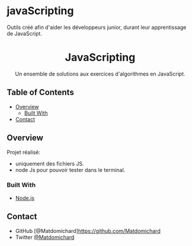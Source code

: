 # javaScripting
Outils créé afin d'aider les développeurs junior, durant leur apprentissage de JavaScript.


<!-- Please update value in the {}  -->

<h1 align="center">JavaScripting</h1>

<div align="center">
   Un ensemble de solutions aux exercices d'algorithmes en JavaScript.
</div>


<!-- TABLE OF CONTENTS -->

## Table of Contents

- [Overview](#overview)
  - [Built With](#built-with)
- [Contact](#contact)

<!-- OVERVIEW -->

## Overview

<!-- ![screenshot]() -->

Projet réalisé:

 - uniquement des fichiers JS.
 - node Js pour pouvoir tester dans le terminal.

### Built With

<!-- This section should list any major frameworks that you built your project using. Here are a few examples.-->

- [Node.js](https://nodejs.org/)



## Contact
- GitHub [@Matdomichard]https://github.com/Matdomichard
- Twitter [@Matdomichard](https://twitter.com/domiCodeur)